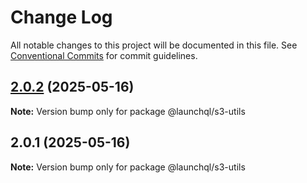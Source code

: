 # Change Log

All notable changes to this project will be documented in this file.
See [Conventional Commits](https://conventionalcommits.org) for commit guidelines.

## [2.0.2](https://github.com/launchql/launchql/compare/@launchql/s3-utils@2.0.1...@launchql/s3-utils@2.0.2) (2025-05-16)

**Note:** Version bump only for package @launchql/s3-utils





## 2.0.1 (2025-05-16)

**Note:** Version bump only for package @launchql/s3-utils
